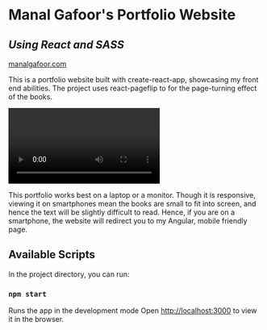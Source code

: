 # Manal Gafoor's Portfolio Website
## _Using React and SASS_

[manalgafoor.com](https://manalgafoor.com)

This is a portfolio website built with create-react-app, showcasing my front end abilities. The project uses react-pageflip to for the page-turning effect of the books.

<video controls src="video.mp4" title="Portfolio Website"></video>

This portfolio works best on a laptop or a monitor. Though it is responsive, viewing it on smartphones mean the books are small to fit into screen, and hence the text will be slightly difficult to read. Hence, if you are on a smartphone, the website will redirect you to my Angular, mobile friendly page.


## Available Scripts

In the project directory, you can run:

### `npm start`

Runs the app in the development mode
Open [http://localhost:3000](http://localhost:3000) to view it in the browser.
